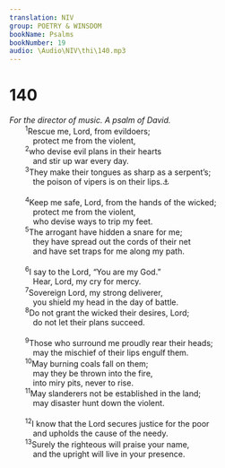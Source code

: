 ```yaml
---
translation: NIV
group: POETRY & WINSDOM
bookName: Psalms 
bookNumber: 19
audio: \Audio\NIV\thi\140.mp3
---
```


<div class="title"><h1>140</h1><i>For the director of music. A psalm of David.</i></div>
<span class="verse thi_140_1">  <sup>1</sup>Rescue me, Lord, from evildoers; <br/>   protect me from the violent, <br/></span>
<span class="verse thi_140_2">  <sup>2</sup>who devise evil plans in their hearts <br/>   and stir up war every day. <br/></span>
<span class="verse thi_140_3">  <sup>3</sup>They make their tongues as sharp as a serpent’s; <br/>   the poison of vipers is on their lips.<a data-toggle="tooltip" data-placement="bottom" title="The Hebrew has Selah (a word of uncertain meaning) here and at the end of verses 5 and 8.">⚓</a><br/><br/></span>
<span class="verse thi_140_4">  <sup>4</sup>Keep me safe, Lord, from the hands of the wicked; <br/>   protect me from the violent, <br/>   who devise ways to trip my feet. <br/></span>
<span class="verse thi_140_5">  <sup>5</sup>The arrogant have hidden a snare for me; <br/>   they have spread out the cords of their net <br/>   and have set traps for me along my path. <br/><br/></span>
<span class="verse thi_140_6">  <sup>6</sup>I say to the Lord, “You are my God.” <br/>   Hear, Lord, my cry for mercy. <br/></span>
<span class="verse thi_140_7">  <sup>7</sup>Sovereign Lord, my strong deliverer, <br/>   you shield my head in the day of battle. <br/></span>
<span class="verse thi_140_8">  <sup>8</sup>Do not grant the wicked their desires, Lord; <br/>   do not let their plans succeed. <br/><br/></span>
<span class="verse thi_140_9">  <sup>9</sup>Those who surround me proudly rear their heads; <br/>   may the mischief of their lips engulf them. <br/></span>
<span class="verse thi_140_10">  <sup>10</sup>May burning coals fall on them; <br/>   may they be thrown into the fire, <br/>   into miry pits, never to rise. <br/></span>
<span class="verse thi_140_11">  <sup>11</sup>May slanderers not be established in the land; <br/>   may disaster hunt down the violent. <br/><br/></span>
<span class="verse thi_140_12">  <sup>12</sup>I know that the Lord secures justice for the poor <br/>   and upholds the cause of the needy. <br/></span>
<span class="verse thi_140_13">  <sup>13</sup>Surely the righteous will praise your name, <br/>   and the upright will live in your presence. <br/></span>
